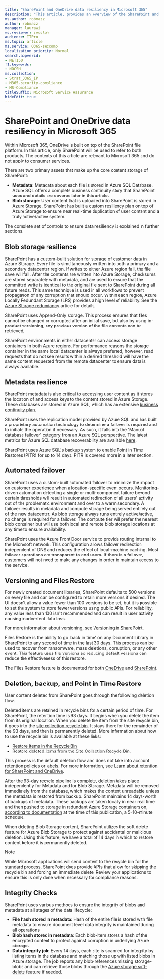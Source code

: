 ```yaml
---
title: "SharePoint and OneDrive data resiliency in Microsoft 365"
description: "This article, provides an overview of the SharePoint and OneDrive data resiliency in Microsoft 365."
ms.author: robmazz
author: robmazz
manager: laurawi
ms.reviewer: sosstah
audience: ITPro
ms.topic: article
ms.service: O365-seccomp
localization_priority: Normal
search.appverid:
- MET150
f1.keywords:
- NOCSH
ms.collection:
- Strat_O365_IP
- M365-security-compliance
- MS-Compliance
titleSuffix: Microsoft Service Assurance
hideEdit: true
---
```


# SharePoint and OneDrive data resiliency in Microsoft 365

Within Microsoft 365, OneDrive is built on top of the SharePoint file platform. In this article, only SharePoint will be used to refer to both products. The contents of this article are relevant to Microsoft 365 and do not apply to consumer services.

There are two primary assets that make up the core content storage of SharePoint:

- **Metadata**: Metadata about each file is stored in Azure SQL Database. Azure SQL offers a complete business continuity story that SharePoint uses and details are covered later in this article.
- **Blob storage**: User content that is uploaded into SharePoint is stored in Azure Storage. SharePoint has built a custom resiliency plan on top of Azure Storage to ensure near real-time duplication of user content and a truly active/active system.

The complete set of controls to ensure data resiliency is explained in further sections.

## Blob storage resilience

SharePoint has a custom-built solution for storage of customer data in Azure Storage. Every file is simultaneously written into both a primary and a secondary datacenter region. If writes to either Azure region fail, the file save will fail. After the contents are written into Azure Storage, checksums are stored separately with metadata, and are used to ensure that the committed write is identical to the original file sent to SharePoint during all future reads. This same technique is used in all workflows to prevent propagation of any corruption that should occur. Within each region, Azure Locally Redundant Storage (LRS) provides a high level of reliability. See the [Azure Storage redundancy](/azure/storage/common/storage-redundancy-lrs) article for details.

SharePoint uses Append-Only storage. This process ensures that files cannot be changed or corrupted after an initial save, but also by using in-product versioning, any previous version of the file contents can be retrieved.

SharePoint environments in either datacenter can access storage containers in both Azure regions. For performance reasons the storage container in the same local datacenter is always preferred, however, read requests that do not see results within a desired threshold will have the same content requested from the remote datacenter to ensure data is always available.

## Metadata resilience

SharePoint metadata is also critical to accessing user content as it stores the location of and access keys to the content stored in Azure Storage. These databases are stored in Azure SQL, which has an extensive [business continuity plan](/azure/sql-database/sql-database-business-continuity).

SharePoint uses the replication model provided by Azure SQL and has built a proprietary automation technology to determine a failover is required and to initiate the operation if necessary. As such, it falls into the 'Manual database failover' category from an Azure SQL perspective. The latest metrics for Azure SQL database recoverability are available [here](/azure/azure-sql/database/business-continuity-high-availability-disaster-recover-hadr-overview#recover-a-database-to-the-existing-server).

SharePoint uses Azure SQL's backup system to enable Point in Time Restores (PITR) for up to 14 days. PITR is covered more in a [later section.](#deletion-backup-and-point-in-time-restore)

## Automated failover

SharePoint uses a custom-built automated failover to minimize the impact on customer experience when a location-specific event occurs. Monitoring-driven automation detecting a single or multi-component failure beyond certain thresholds will result in automated redirection of all users' activity out of the problematic environment and over to a warm secondary. A failover results in metadata and compute storage being served entirely out of the new datacenter. As blob storage always runs entirely active/active, no change is required for a failover. The compute tier will prefer the nearest blob container but will use both local and remote blob storage locations at any time to ensure availability.

SharePoint uses the Azure Front Door service to provide routing internal to the Microsoft network. This configuration allows failover redirection independent of DNS and reduces the effect of local-machine caching. Most failover operations are transparent to end users. If there is a failover, customers will not need to make any changes in order to maintain access to the service.

## Versioning and Files Restore

For newly created document libraries, SharePoint defaults to 500 versions on every file and can be configured to retain more versions if desired. The UI doesn't allow a value fewer than 100 versions to be set, but it is possible to set the system to store fewer versions using public APIs. For reliability, any value less than 100 isn't recommended and can result in user activity causing inadvertent data loss.

For more information about versioning, see [Versioning in SharePoint](/microsoft-365/community/versioning-basics-best-practices).

Files Restore is the ability to go 'back in time' on any Document Library in SharePoint to any second of time in the last 30 days. This process can be used to recover from ransomware, mass deletions, corruption, or any other event. This feature uses file versions so reducing default versions can reduce the effectiveness of this restore.

The Files Restore feature is documented for both [OneDrive](https://support.office.com/article/restore-your-onedrive-fa231298-759d-41cf-bcd0-25ac53eb8a15) and [SharePoint](https://support.office.com/article/Restore-a-document-library-317791c3-8bd0-4dfd-8254-3ca90883d39a).

## Deletion, backup, and Point in Time Restore

User content deleted from SharePoint goes through the following deletion flow.

Deleted items are retained in recycle bins for a certain period of time. For SharePoint, the retention time is 93 days. It begins when you delete the item from its original location. When you delete the item from the site recycle bin, it goes into the [site collection recycle bin](https://support.office.com/article/restore-deleted-items-from-the-site-collection-recycle-bin-5fa924ee-16d7-487b-9a0a-021b9062d14b). It stays there for the remainder of the 93 days, and then is permanently deleted. More information about how to use the recycle bin is available at these links:

- [Restore items in the Recycle Bin](https://support.office.com/article/Restore-items-in-the-Recycle-Bin-of-a-SharePoint-site-6df466b6-55f2-4898-8d6e-c0dff851a0be)
- [Restore deleted items from the Site Collection Recycle Bin](https://support.office.com/article/Restore-deleted-items-from-the-site-collection-recycle-bin-5fa924ee-16d7-487b-9a0a-021b9062d14b).

This process is the default deletion flow and does not take into account retention policies or labels. For more information, see [Learn about retention for SharePoint and OneDrive](/microsoft-365/compliance/retention-policies-sharepoint).

After the 93-day recycle pipeline is complete, deletion takes place independently for Metadata and for Blob Storage. Metadata will be removed immediately from the database, which makes the content unreadable unless the metadata is restored from backup. SharePoint maintains 14 days-worth of backups of metadata. These backups are taken locally in near real time and then pushed to storage in redundant Azure Storage containers on, [according to documentation](/azure/sql-database/sql-database-automated-backups) at the time of this publication, a 5-10-minute schedule.

When deleting Blob Storage content, SharePoint utilizes the soft delete feature for Azure Blob Storage to protect against accidental or malicious deletion. Using this feature, we have a total of 14 days in which to restore content before it is permanently deleted.

>[!Note]
>While Microsoft applications will send content to the recycle bin for the standard process, SharePoint does provide APIs that allow for skipping the recycle bin and forcing an immediate delete. Review your applications to ensure this is only done when necessary for compliance reasons.

## Integrity Checks

SharePoint uses various methods to ensure the integrity of blobs and metadata at all stages of the data lifecycle:

- **File hash stored in metadata**: Hash of the entire file is stored with file metadata to ensure document level data integrity is maintained during all operations
- **Blob hash stored in metadata**: Each blob-item stores a hash of the encrypted content to protect against corruption in underlying Azure storage.
- **Data integrity job**: Every 14 days, each site is scanned for integrity by listing items in the database and matching those up with listed blobs in Azure storage. The job reports any blob-references missing storage-blobs and can retrieve those blobs through the [Azure storage soft-delete](/azure/storage/blobs/soft-delete-blob-overview) feature if needed.
